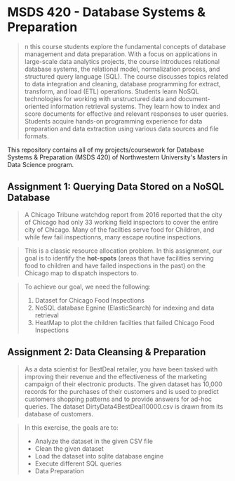 # MSDS 420 - Database Systems & Preparation
>n this course students explore the fundamental concepts of database management and data preparation. With a focus on applications in large-scale data analytics projects, the course introduces relational database systems, the relational model, normalization process, and structured query language (SQL). The course discusses topics related to data integration and cleaning, database programming for extract, transform, and load (ETL) operations. Students learn NoSQL technologies for working with unstructured data and document-oriented information retrieval systems. They learn how to index and score documents for effective and relevant responses to user queries. Students acquire hands-on programming experience for data preparation and data extraction using various data sources and file formats.

This repository contains all of my projects/coursework for Database Systems & Preparation (MSDS 420) of Northwestern University's Masters in Data Science program.

## Assignment 1: Querying Data Stored on a NoSQL Database
> A Chicago Tribune watchdog report from 2016 reported that the city of Chicago had only 33 working field inspectors to cover the entire city of Chicago. Many of the facilties serve food for Children, and while few fail inspectionns, many escape routine inspections.

> This is a classic resource allocation problem. In this assignment, our goal is to identify the **hot-spots** (areas that have facilities serving food to children and have failed inspections in the past) on the Chicago map to dispatch inspectors to.

> To achieve our goal, we need the following:
> 1. Dataset for Chicago Food Inspections
> 2. NoSQL database Egnine (ElasticSearch) for indexing and data retrieval
> 3. HeatMap to plot the children facilties that failed Chicago Food Inspections

## Assignment 2: Data Cleansing & Preparation
> As a data scientist for BestDeal retailer, you have been tasked with improving their revenue and the effectiveness of the marketing campaign of their electronic products. The given dataset has 10,000 records for the purchases of their customers and is used to predict customers shopping patterns and to provide answers for ad-hoc queries. The dataset DirtyData4BestDeal10000.csv is drawn from its database of customers.

> In this exercise, the goals are to:
> - Analyze the dataset in the given CSV file
> - Clean the given dataset
> - Load the dataset into sqlite database engine
> - Execute different SQL queries
> - Data Preparation
